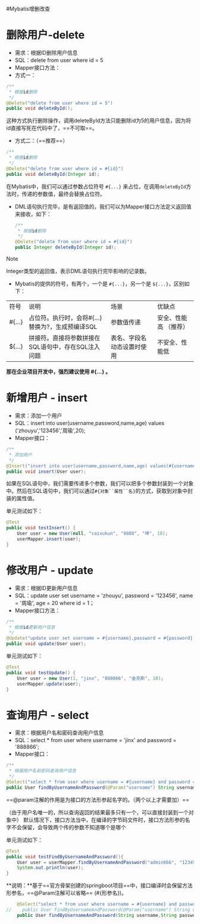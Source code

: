 #Mybatis增删改查
# 删除用户-delete

- 需求：根据ID删除用户信息
- SQL：delete from user where id = 5
- Mapper接口方法：
- 方式一：
```Java
/**
 * 根据id删除
 */
@Delete("delete from user where id = 5")
public void deleteById();
```

这种方式执行删除操作，调用deleteById方法只能删除id为5的用户信息，因为将id直接写死在代码中了，==不可取==。

- 方式二：（==推荐==）
```Java
/**
 * 根据id删除
 */
@Delete("delete from user where id = #{id}")
public void deleteById(Integer id);
```

在Mybatis中，我们可以通过参数占位符号 `#{...}` 来占位，在调用`deleteById`方法时，传递的参数值，最终会替换占位符。

- DML语句执行完毕，是有返回值的，我们可以为Mapper接口方法定义返回值来接收，如下：
    ```Java
    /**
     * 根据id删除
     */
    @Delete("delete from user where id = #{id}")
    public Integer deleteById(Integer id);
    ```

> [!NOTE]
> Integer类型的返回值，表示DML语句执行完毕影响的记录数。

- Mybatis的提供的符号，有两个，一个是 `#{...}`，另一个是 `${...}`，区别如下：

|   |   |   |   |
|---|---|---|---|
|符号|说明|场景|优缺点|
|#{…}|占位符。执行时，会将#{…}替换为?，生成预编译SQL|参数值传递|安全、性能高 （推荐）|
|${…}|拼接符。直接将参数拼接在SQL语句中，存在SQL注入问题|表名、字段名动态设置时使用|不安全、性能低|

**那在企业项目开发中，强烈建议使用 #{...} 。**

# 新增用户 - insert
- 需求：添加一个用户
- SQL：insert into user(username,password,name,age) values ('zhouyu','123456','周瑜',20);
- Mapper接口：
```Java
/**
 * 添加用户
 */
@Insert("insert into user(username,password,name,age) values(#{username},#{password},#{name},#{age})")
public void insert(User user);
```

如果在SQL语句中，我们需要传递多个参数，我们可以把多个参数封装到一个对象中。然后在SQL语句中，我们可以通过`#{对象``属性``名}`的方式，获取到对象中封装的属性值。

单元测试如下：
```java
@Test  
public void testInsert() {  
    User user = new User(null, "caixukun", "8888", "坤", 18);  
    userMapper.insert(user);  
}
```

# 修改用户 - update
- 需求：根据ID更新用户信息
- SQL：update user set username = 'zhouyu', password = '123456', name = '周瑜', age = 20 where id = 1；
- Mapper接口方法：
```Java
/**
 * 根据id更新用户信息
 */
@Update("update user set username = #{username},password = #{password},name = #{name},age = #{age} where id = #{id}")
public void update(User user);
```

单元测试如下：
```java
@Test  
public void testUpdate() {  
    User user = new User(1, "jinx", "888866", "金克斯", 18);  
    userMapper.update(user);  
}
```

# 查询用户 - select
- 需求：根据用户名和密码查询用户信息
- SQL：select * from user where username = 'jinx' and password = '888866';
- Mapper接口：
```Java
/**
 * 根据用户名和密码查询用户信息
 */
@Select("select * from user where username = #{username} and password = #{password}")
public User findByUsernameAndPassword(@Param("username") String username, @Param("password") String password);
```
==@param注解的作用是为接口的方法形参起名字的。（两个以上才需要加）==

（由于用户名唯一的，所以查询返回的结果最多只有一个，可以直接封装到一个对象中）
默认情况下，接口方法当中，在编译的字节码文件时，接口方法形参的名字不会保留，会导致两个传的参数不知道哪个是哪个

单元测试如下：
```Java
@Test
public void testFindByUsernameAndPassword(){
    User user = userMapper.findByUsernameAndPassword("admin666", "123456");
    System.out.println(user);
}
```

**说明：**基于==官方骨架创建的springboot项目==中，接口编译时会保留方法形参名，==@Param注解可以省略== (#{形参名})。
```java
    @Select("select * from user where username = #{username} and password = #{password}")  
//    public User findByUsernameAndPassword(@Param("username") String username, @Param("password") String password);  
    public User findByUsernameAndPassword(String username,String password);
```